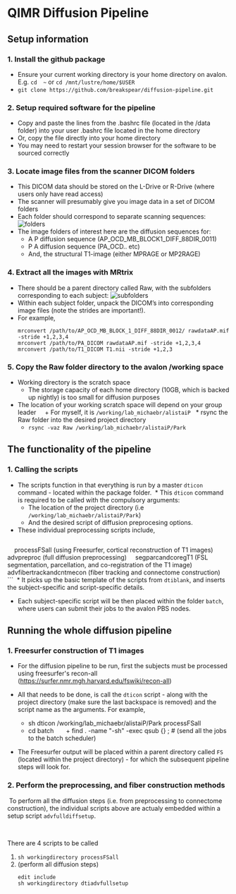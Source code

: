 # QIMR Diffusion Pipeline

## Setup information

### 1. Install the github package
   * Ensure your current working directory is your home directory on avalon. E.g. `cd  ~` or `cd /mnt/lustre/home/$USER`
   * `git clone https://github.com/breakspear/diffusion-pipeline.git`
### 2. Setup required software for the pipeline
   * Copy and paste the lines from the .bashrc file (located in the /data folder) into your user .bashrc file located in the home directory 
   * Or, copy the file directly into your home directory
   * You may need to restart your session browser for the software to be sourced correctly
### 3. Locate image files from the scanner DICOM folders
   * This DICOM data should be stored on the L-Drive or R-Drive (where users only have read access)
   * The scanner will presumably give you image data in a set of DICOM folders
   * Each folder should correspond to separate scanning sequences:
     ![folders](https://cloud.githubusercontent.com/assets/23441440/24085970/ec2e0d5e-0d51-11e7-905b-1a5991050e2a.png)
   * The image folders of interest here are the diffusion sequences for: 
     + A P diffusion sequence (AP_OCD_MB_BLOCK1_DIFF_88DIR_0011)
     + P A diffusion sequence (PA_OCD.. etc)
     + And, the structural T1-image (either MPRAGE or MP2RAGE)
### 4. Extract all the images with MRtrix
   * There should be a parent directory called Raw, with the subfolders corresponding to each subject:
     ![subfolders](https://cloud.githubusercontent.com/assets/23441440/24085971/f05c659c-0d51-11e7-9938-a7c83b3ed7b4.png)
   * Within each subject folder, unpack the DICOM’s into corresponding image files (note the strides are important!).
   * For example, 
     ```
     mrconvert /path/to/AP_OCD_MB_BLOCK_1_DIFF_88DIR_0012/ rawdataAP.mif -stride +1,2,3,4
     mrconvert /path/to/PA_DICOM rawdataAP.mif -stride +1,2,3,4
     mrconvert /path/to/T1_DICOM T1.nii -stride +1,2,3
     ```
### 5. Copy the Raw folder directory to the avalon /working space
   * Working directory is the scratch space
     + The storage capacity of each home directory (10GB, which is backed up nightly) is too small for diffusion purposes
   * The location of your working scratch space will depend on your group leader
     + For myself, it is `/working/lab_michaebr/alistaiP`
   * rsync the Raw folder into the desired project directory 
     + `rsync -vaz Raw /working/lab_michaebr/alistaiP/Park`

## The functionality of the pipeline

### 1. Calling the scripts
  * The scripts function in that everything is run by a master `dticon` command - located within the package folder.
  * This `dticon` command is required to be called with the compulsory arguments:
     + The location of the project directory (i.e `/working/lab_michaebr/alistaiP/Park`)
     + And the desired script of diffusion preprocesing options. 
  * These individual preprocessing scripts include,
     ```
     processFSall (using Freesurfer, cortical reconstruction of T1 images)
     advpreproc (full diffusion preprocessing)
     segparcandcoregT1 (FSL segmentation, parcellation, and co-registration of the T1 image)
     advfibertrackandcntmecon (fiber tracking and connectome construction)
     ```
  * It picks up the basic template of the scripts from `dtiblank`, and inserts the subject-specific and script-specific details.
  * Each subject-specific script will be then placed within the folder `batch`, where users can submit their jobs to the avalon PBS nodes. 
  
## Running the whole diffusion pipeline

### 1. Freesurfer construction of T1 images

   * For the diffusion  pipeline to be run, first the subjects must be processed using freesurfer's recon-all (https://surfer.nmr.mgh.harvard.edu/fswiki/recon-all)

   * All that needs to be done, is call the `dticon` script - along with the project directory (make sure the last backspace is removed) and the script name as the arguments. For example,
  
       + sh dticon /working/lab_michaebr/alistaiP/Park processFSall  
       + cd batch
       + find . -name "-sh" -exec qsub {} \; # (send all the jobs to the batch scheduler)
  
   * The Freesurfer output will be placed within a parent directory called `FS` (located within the project directory) - for which the subsequent pipeline steps will look for.
  
### 2. Perform the preprocessing, and fiber construction methods
  
  To perform all the diffusion steps (i.e. from preprocessing to connectome construction), the individual scripts above are actualy embedded within a setup script `advfulldiffsetup`.
  
  
  
  
  
There are 4 scripts to be called 

1. `sh workingdirectory processFSall`
2. (perform all diffusion steps)
   ```
   edit include 
   sh workingdirectory dtiadvfullsetup
   ```
